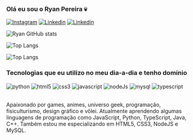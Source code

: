 ### Olá eu sou o Ryan Pereira 💀

[![Instagram](https://img.shields.io/badge/Instagram-E4405F?style=for-the-badge&logo=instagram&logoColor=white)](https://www.instagram.com/ryyyyyyyansaurus.js/)
[![Linkedin](https://img.shields.io/badge/LinkedIn-0077B5?style=for-the-badge&logo=linkedin&logoColor=white)](https://www.linkedin.com/in/ryan-silva-0b16b6279/)
[![Linkedin](https://img.shields.io/badge/Twitch-9146FF?style=for-the-badge&logo=twitch&logoColor=white)](https://www.twitch.tv/ryyyyyanz)

![Ryan GitHub stats](https://github-readme-stats.vercel.app/api?username=RyanPSilvaa&show_icons=true&theme=Rank)

![Top Langs](https://github-readme-stats.vercel.app/api/top-langs/?username=RyanPSilvaa&hide_progress=DonutChartlayout)

![Top Langs](https://github-readme-stats.vercel.app/api/top-langs/?username=RyanPSilvaa&hide_progress=true)








### Tecnologias que eu utilizo no meu dia-a-dia e tenho domínio

<div>
    <img align="center" alt="python" src="https://img.shields.io/badge/Python-14354C?style=for-the-badge&logo=python&logoColor=white">
    <img align="center" alt="html5" src="https://img.shields.io/badge/HTML5-E34F26?style=for-the-badge&logo=html5&logoColor=white">
    <img align="center" alt="css3" src="https://img.shields.io/badge/CSS3-1572B6?style=for-the-badge&logo=css3&logoColor=white">
    <img align="center" alt="javascript" src="https://img.shields.io/badge/JavaScript-F7DF1E?style=for-the-badge&logo=javascript&logoColor=black">
    <img align="center" alt="nodeJs" src="https://img.shields.io/badge/Node.js-43853D?style=for-the-badge&logo=node.js&logoColor=white">
    <img align="center" alt="mysql" src="https://img.shields.io/badge/MySQL-00000F?style=for-the-badge&logo=mysql&logoColor=white">
    <img align="center" alt="typescript" src="https://img.shields.io/badge/TypeScript-007ACC?style=for-the-badge&logo=typescript&logoColor=white">
</div><br>

Apaixonado por games, animes, universo geek, programação, fisiculturismo, design gráfico e vôlei. Atualmente aprendendo algumas linguagens de programação como JavaScript, Python, TypeScript, Java, C++. Também estou me especializando em HTML5, CSS3, NodeJS e MySQL.


